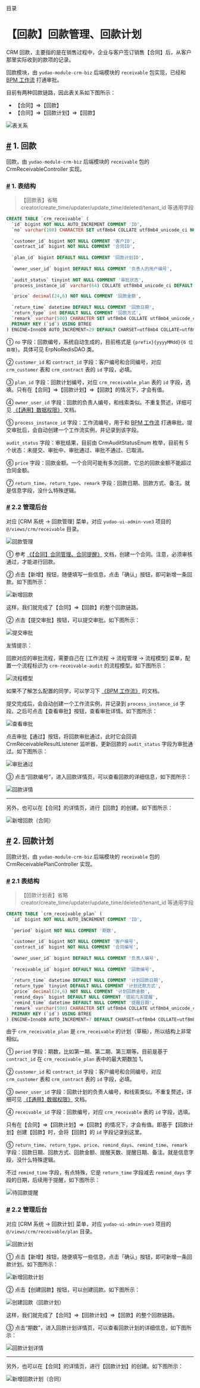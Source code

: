 目录

# 【回款】回款管理、回款计划

CRM 回款，主要指的是在销售过程中，企业与客户签订销售【合同】后，从客户那里实际收到的款项的记录。

回款模块，由 `yudao-module-crm-biz` 后端模块的 `receivable` 包实现，已经和 [BPM 工作流](/bpm/) 打通审批。

目前有两种回款链路，因此表关系如下图所示：

*   【合同】=>【回款】
*   【合同】=>【回款计划】=>【回款】

![表关系](./static/表关系.png)

## [#](#_1-回款) 1. 回款

回款，由 `yudao-module-crm-biz` 后端模块的 `receivable` 包的 CrmReceivableController 实现。

### [#](#_1-表结构) 1. 表结构

> 【回款表】省略 creator/create\_time/updater/update\_time/deleted/tenant\_id 等通用字段

```sql
CREATE TABLE `crm_receivable` (
  `id` bigint NOT NULL AUTO_INCREMENT COMMENT 'ID',
  `no` varchar(100) CHARACTER SET utf8mb4 COLLATE utf8mb4_unicode_ci NOT NULL COMMENT '回款编号',
  
  `customer_id` bigint NOT NULL COMMENT '客户ID',
  `contract_id` bigint NOT NULL COMMENT '合同ID',
  
  `plan_id` bigint DEFAULT NULL COMMENT '回款计划ID',
  
  `owner_user_id` bigint DEFAULT NULL COMMENT '负责人的用户编号',
  
  `audit_status` tinyint NOT NULL COMMENT '审批状态',
  `process_instance_id` varchar(64) COLLATE utf8mb4_unicode_ci DEFAULT NULL COMMENT '工作流编号',

  `price` decimal(24,6) NOT NULL COMMENT '回款金额',
  
  `return_time` datetime DEFAULT NULL COMMENT '回款日期',
  `return_type` int DEFAULT NULL COMMENT '回款方式',
  `remark` varchar(500) CHARACTER SET utf8mb4 COLLATE utf8mb4_unicode_ci DEFAULT NULL COMMENT '备注',
  PRIMARY KEY (`id`) USING BTREE
) ENGINE=InnoDB AUTO_INCREMENT=29 DEFAULT CHARSET=utf8mb4 COLLATE=utf8mb4_unicode_ci COMMENT='CRM 回款管理';

```

① `no` 字段：回款编号，系统自动生成的，目前格式是 `{prefix}{yyyyMMdd}{6 位自增}`。具体可见 ErpNoRedisDAO 类。

② `customer_id` 和 `contract_id` 字段：客户编号和合同编号，对应 `crm_customer` 表和 `crm_contract` 表的 `id` 字段，必填。

③ `plan_id` 字段：回款计划编号，对应 `crm_receivable_plan` 表的 `id` 字段，选填。只有在【合同】=>【回款计划】=>【回款】的情况下，才会有值。

④ `owner_user_id` 字段：回款的负责人编号，和线索类似。不重复赘述，详细可见 [《【通用】数据权限》](/crm/permission/) 文档。

⑤ `process_instance_id` 字段：工作流编号，用于和 [BPM 工作流](/bpm/) 打通审批。提交审批后，会自动创建一个工作流实例，并记录到该字段。

`audit_status` 字段：审批结果，目前由 CrmAuditStatusEnum 枚举，目前有 5 个状态：未提交、审批中、审批通过、审批不通过、已取消。

⑥ `price` 字段：回款金额。一个合同可能有多次回款，它总的回款金额不能超过合同金额。

⑦ `return_time`、`return_type`、`remark` 字段：回款日期、回款方式、备注。就是信息字段，没什么特殊逻辑。

### [#](#_2-2-管理后台) 2.2 管理后台

对应 \[CRM 系统 -> 回款管理\] 菜单，对应 `yudao-ui-admin-vue3` 项目的 `@/views/crm/receivable` 目录。

![回款管理](./static/回款管理.png)

① 参考 [《【合同】合同管理、合同提醒》](/crm/contract) 文档，创建一个合同。注意，必须审核通过，才能进行回款。

② 点击【新增】按钮，随便填写一些信息，点击「确认」按钮，即可新增一条回款。如下图所示：

![新增回款](./static/回款新增.png)

这样，我们就完成了【合同】=>【回款】的整个回款链路。

② 点击【提交审批】按钮，可以提交审批。如下图所示：

![提交审批](./static/回款提交审批.png)

友情提示：

回款对应的审批流程，需要自己在 \[工作流程 -> 流程管理 -> 流程模型\] 菜单，配置一个流程标识为 `crm-receivable-audit` 的流程模型。如下图所示：

![流程模型](./static/流程模型.png)

如果不了解怎么配置的同学，可以学习下 [《BPM 工作流》](/bpm/) 的文档。

提交完成后，会自动创建一个工作流实例，并记录到 `process_instance_id` 字段。之后可点击【查看审批】按钮，查看审批详情。如下图所示：

![查看审批](./static/回款审批详情.png)

点击审批【通过】按钮，将回款审批通过，此时它会回调 CrmReceivableResultListener 监听器，更新回款的 `audit_status` 字段为审批通过。如下图所示：

![审批通过](./static/回款审批通过.png)

③ 点击“回款编号”，进入回款详情页，可以查看回款的详细信息，如下图所示：

![回款详情](./static/回款详情.png)

* * *

另外，也可以在【合同】的详情页，进行【回款】的创建。如下图所示：

![新增回款（合同）](./static/回款新增-合同.png)

## [#](#_2-回款计划) 2. 回款计划

回款计划，由 `yudao-module-crm-biz` 后端模块的 `receivable` 包的 CrmReceivablePlanController 实现。

### [#](#_2-1-表结构) 2.1 表结构

> 【回款计划表】省略 creator/create\_time/updater/update\_time/deleted/tenant\_id 等通用字段

```sql
CREATE TABLE `crm_receivable_plan` (
  `id` bigint NOT NULL AUTO_INCREMENT COMMENT 'ID',
  
  `period` bigint NOT NULL COMMENT '期数',
  
  `customer_id` bigint NOT NULL COMMENT '客户编号',
  `contract_id` bigint NOT NULL COMMENT '合同编号',
  
  `owner_user_id` bigint DEFAULT NULL COMMENT '负责人编号',
  
  `receivable_id` bigint DEFAULT NULL COMMENT '回款编号',
  
  `return_time` datetime DEFAULT NULL COMMENT '计划回款日期',
  `return_type` tinyint DEFAULT NULL COMMENT '计划还款方式',
  `price` decimal(24,6) NOT NULL COMMENT '计划回款金额',
  `remind_days` bigint DEFAULT NULL COMMENT '提前几天提醒',
  `remind_time` datetime DEFAULT NULL COMMENT '提醒日期',
  `remark` varchar(500) CHARACTER SET utf8mb4 COLLATE utf8mb4_unicode_ci DEFAULT NULL COMMENT '备注',
  PRIMARY KEY (`id`) USING BTREE
) ENGINE=InnoDB AUTO_INCREMENT=7 DEFAULT CHARSET=utf8mb4 COLLATE=utf8mb4_unicode_ci COMMENT='CRM 回款计划';

```

由于 `crm_receivable_plan` 是 `crm_receivable` 的计划（草稿），所以结构上非常相似。

① `period` 字段：期数，比如第一期、第二期、第三期等。目前是基于 `contract_id` 在 `crm_receivable_plan` 表中的最大期数加 1。

② `customer_id` 和 `contract_id` 字段：客户编号和合同编号，对应 `crm_customer` 表和 `crm_contract` 表的 `id` 字段，必填。

③ `owner_user_id` 字段：回款计划的负责人编号，和线索类似。不重复赘述，详细可见 [《【通用】数据权限》](/crm/permission/) 文档。

④ `receivable_id` 字段：回款编号，对应 `crm_receivable` 表的 `id` 字段，选填。

只有在【合同】=>【回款计划】=>【回款】的情况下，才会有值。即基于【回款计划】创建【回款】时，会将【回款】的 `id` 字段记录到这里。

⑤ `return_time`、`return_type`、`price`、`remind_days`、`remind_time`、`remark` 字段：回款日期、回款方式、回款金额、提醒天数、提醒日期、备注。就是信息字段，没什么特殊逻辑。

不过 `remind_time` 字段，有点特殊，它是 `return_time` 字段减去 `remind_days` 字段的日期，后续用于提醒，如下图所示：

![待回款提醒](./static/待回款提醒.png)

### [#](#_2-2-管理后台-2) 2.2 管理后台

对应 \[CRM 系统 -> 回款计划\] 菜单，对应 `yudao-ui-admin-vue3` 项目的 `@/views/crm/receivable/plan` 目录。

![回款计划](./static/回款计划.png)

① 点击【新增】按钮，随便填写一些信息，点击「确认」按钮，即可新增一条回款计划。如下图所示：

![新增回款计划](./static/回款计划新增.png)

② 点击【创建回款】按钮，可以创建回款。如下图所示：

![创建回款（回款计划）](./static/回款新增-回款计划.png)

这样，我们就完成了【合同】=>【回款计划】=>【回款】的整个回款链路。

③ 点击“期数”，进入回款计划详情页，可以查看回款计划的详细信息，如下图所示：

![回款计划详情](./static/回款计划详情.png)

* * *

另外，也可以在【合同】的详情页，进行【回款计划】的创建。如下图所示：

![新增回款计划（合同）](./static/回款计划新增-合同.png)